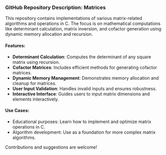 ### GitHub Repository Description: **Matrices**

This repository contains implementations of various matrix-related algorithms and operations in C. The focus is on mathematical computations like determinant calculation, matrix inversion, and cofactor generation using dynamic memory allocation and recursion.

#### Features:
- **Determinant Calculation**: Computes the determinant of any square matrix using recursion.
- **Cofactor Matrices**: Includes efficient methods for generating cofactor matrices.
- **Dynamic Memory Management**: Demonstrates memory allocation and cleanup for matrices.
- **User Input Validation**: Handles invalid inputs and ensures robustness.
- **Interactive Interface**: Guides users to input matrix dimensions and elements interactively.

#### Use Cases:
- Educational purposes: Learn how to implement and optimize matrix operations in C.
- Algorithm development: Use as a foundation for more complex matrix algorithms.

Contributions and suggestions are welcome!
